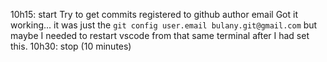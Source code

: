 10h15: start
Try to get commits registered to github author email
Got it working... it was just the `git config user.email bulany.git@gmail.com` but maybe I needed to restart vscode from that same terminal after I had set this.
10h30: stop (10 minutes)

